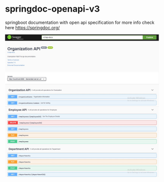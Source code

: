 # springdoc-openapi-v3
springboot documentation with open api specification
for more info check here https://springdoc.org/

![alt output](https://github.com/RamMohan222/springdoc-openapi-v3/blob/master/openapi1.png?raw=true)
![alt output](https://github.com/RamMohan222/springdoc-openapi-v3/blob/master/openapi2.png?raw=true)
